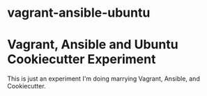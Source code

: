 # vagrant-ansible-ubuntu

Vagrant, Ansible and Ubuntu Cookiecutter Experiment
===================================================

This is just an experiment I'm doing marrying Vagrant, Ansible, and Cookiecutter.
